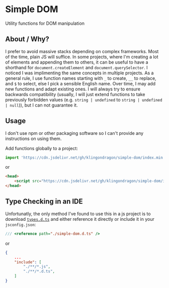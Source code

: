 # Simple DOM
Utility functions for DOM manipulation

## About / Why?
I prefer to avoid massive stacks depending on complex frameworks. Most of the time, plain JS will suffice. In some projects, where I'm creating a lot of elements and appending them to others, it can be useful to have a shorthand for `document.createElement` and `document.querySelector`. I noticed I was implimenting the same concepts in multiple projects. As a general rule, I use function names starting with `_` to create, `__` to replace, and `$` to select, else I pick a sensible English name. Over time, I may add new functions and adapt existing ones. I will always try to ensure backwards compatibility (usually, I will just extend functions to take previously forbidden values (e.g. `string | undefined` to `string | undefined | null`)), but I can not guarantee it.

## Usage
I don't use npm or other packaging software so I can't provide any instructions on using them.

Add functions globally to a project:
```js
import 'https://cdn.jsdelivr.net/gh/klingondragon/simple-dom/index.min.js';
```
or
```html
<head>
    <script src="https://cdn.jsdelivr.net/gh/klingondragon/simple-dom/index.min.js"></script>
</head>
```
## Type Checking in an IDE
Unfortunatly, the only method I've found to use this in a js project is to download [`types.d.ts`](./types.d.ts) and either reference it directly or include it in your `jsconfig.json`:
```js
/// <reference path="./simple-dom.d.ts" />
```
or
```json
{
    ...
    "include": [
        "./**/*.js",
        "./**/*.d.ts",
    ]
}
```
